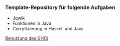 ### Template-Repository für folgende Aufgaben
- Jqwik
- Funktionen in Java
- Curryfizierung in Haskell und Java

[Benutzung des GHCi](GHCi.md)

